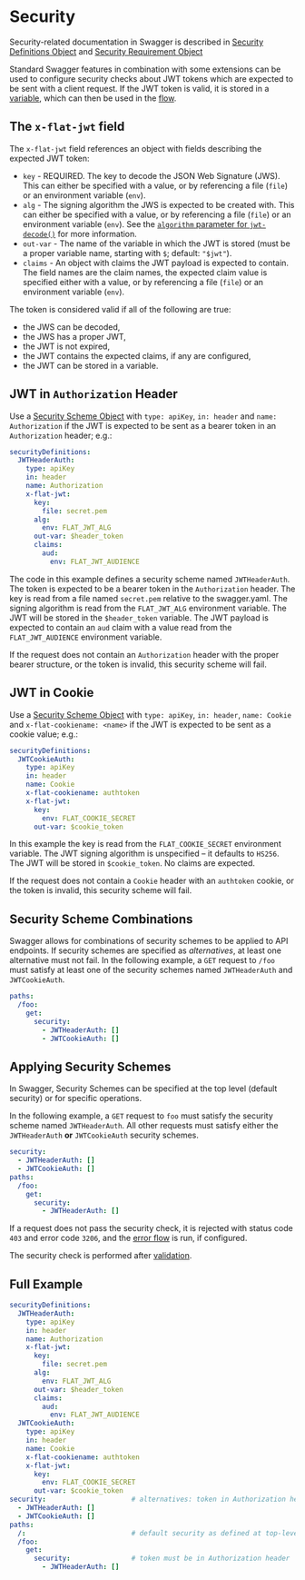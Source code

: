 # Security

Security-related documentation in Swagger is described in [Security Definitions Object](https://swagger.io/specification/v2/#securityDefinitionsObject) and [Security Requirement Object](https://swagger.io/specification/v2/#securityRequirementObject)

Standard Swagger features in combination with some extensions can be used to configure security checks about JWT tokens which are expected to be sent with a client request.
If the JWT token is valid, it is stored in a [variable](/reference/variables.md), which can then be used in the [flow](/reference/flow.md).

## The `x-flat-jwt` field

The `x-flat-jwt` field references an object with fields describing the expected JWT token:

* `key` - REQUIRED. The key to decode the JSON Web Signature (JWS). This can either be specified with a value, or by referencing a file (`file`) or an environment variable (`env`).
* `alg` - The signing algorithm the JWS is expected to be created with. This can either be specified with a value, or by referencing a file (`file`) or an environment variable (`env`). See the [`algorithm` parameter for `jwt-decode()`](/reference/functions/jwt-decode.md) for more information.
* `out-var` - The name of the variable in which the JWT is stored (must be a proper variable name, starting with `$`; default: `"$jwt"`).
* `claims` - An object with claims the JWT payload is expected to contain. The field names are the claim names, the expected claim value is specified either with a value, or by referencing a file (`file`) or an environment variable (`env`).

The token is considered valid if all of the following are true:
* the JWS can be decoded,
* the JWS has a proper JWT,
* the JWT is not expired,
* the JWT contains the expected claims, if any are configured,
* the JWT can be stored in a variable.

## JWT in `Authorization` Header

Use a [Security Scheme Object](https://swagger.io/specification/v2/#securitySchemeObject) with `type: apiKey`, `in: header` and `name: Authorization` if the JWT is expected to be sent as a bearer token in an `Authorization` header; e.g.:

```yaml
securityDefinitions:
  JWTHeaderAuth:
    type: apiKey
    in: header
    name: Authorization
    x-flat-jwt:
      key:
        file: secret.pem
      alg:
        env: FLAT_JWT_ALG
      out-var: $header_token
      claims:
        aud:
          env: FLAT_JWT_AUDIENCE
```
The code in this example defines a security scheme named `JWTHeaderAuth`.
The token is expected to be a bearer token in the `Authorization` header.
The key is read from a file named `secret.pem` relative to the swagger.yaml.
The signing algorithm is read from the `FLAT_JWT_ALG` environment variable.
The JWT will be stored in the `$header_token` variable.
The JWT payload is expected to contain an `aud` claim with a value read from the `FLAT_JWT_AUDIENCE` environment variable.

If the request does not contain an `Authorization` header with the proper bearer structure, or the token is invalid, this security scheme will fail.


## JWT in Cookie

Use a [Security Scheme Object](https://swagger.io/specification/v2/#securitySchemeObject) with `type: apiKey`, `in: header`, `name: Cookie` and `x-flat-cookiename: <name>` if the JWT is expected to be sent as a cookie value; e.g.:

```yaml
securityDefinitions:
  JWTCookieAuth:
    type: apiKey
    in: header
    name: Cookie
    x-flat-cookiename: authtoken
    x-flat-jwt:
      key:
        env: FLAT_COOKIE_SECRET
      out-var: $cookie_token
```

In this example the key is read from the `FLAT_COOKIE_SECRET` environment variable.
The JWT signing algorithm is unspecified – it defaults to `HS256`.
The JWT will be stored in `$cookie_token`.
No claims are expected.

If the request does not contain a `Cookie` header with an `authtoken` cookie, or the token is invalid, this security scheme will fail.

## Security Scheme Combinations

Swagger allows for combinations of security schemes to be applied to API endpoints.
If security schemes are specified as _alternatives_, at least one alternative must not fail.
In the following example, a `GET` request to `/foo` must satisfy at least one of the security schemes named `JWTHeaderAuth` and `JWTCookieAuth`.

```yaml
paths:
  /foo:
    get:
      security:
        - JWTHeaderAuth: []
        - JWTCookieAuth: []
```

## Applying Security Schemes

In Swagger, Security Schemes can be specified at the top level (default security) or for specific operations.

In the following example, a `GET` request to `foo` must satisfy the security scheme named `JWTHeaderAuth`.
All other requests must satisfy either the `JWTHeaderAuth` **or** `JWTCookieAuth` security schemes.

```yaml
security:
  - JWTHeaderAuth: []
  - JWTCookieAuth: []
paths:
  /foo:
    get:
      security:
        - JWTHeaderAuth: []
```

If a request does not pass the security check, it is rejected with status code `403` and error code `3206`, and the [error flow](/reference/OpenAPI/routing.md#error-flow) is run, if configured.

The security check is performed after [validation](validation.md).

## Full Example

```yaml
securityDefinitions:
  JWTHeaderAuth:
    type: apiKey
    in: header
    name: Authorization
    x-flat-jwt:
      key:
        file: secret.pem
      alg:
        env: FLAT_JWT_ALG
      out-var: $header_token
      claims:
        aud:
          env: FLAT_JWT_AUDIENCE
  JWTCookieAuth:
    type: apiKey
    in: header
    name: Cookie
    x-flat-cookiename: authtoken
    x-flat-jwt:
      key:
        env: FLAT_COOKIE_SECRET
      out-var: $cookie_token
security:                     # alternatives: token in Authorization header or authtoken cookie
  - JWTHeaderAuth: []
  - JWTCookieAuth: []
paths:
  /:                          # default security as defined at top-level
  /foo:
    get:
      security:               # token must be in Authorization header
        - JWTHeaderAuth: []
```

